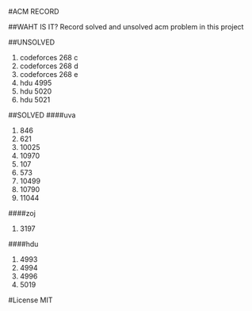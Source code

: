 #ACM RECORD

##WAHT IS IT?
Record solved and unsolved acm problem in this project


##UNSOLVED
<ol>
<li>codeforces 268 c</li>
<li>codeforces 268 d</li>
<li>codeforces 268 e</li>
<li>hdu 4995</li>
<li>hdu 5020</li>
<li>hdu 5021</li>
</ol>

##SOLVED
####uva
<ol>
<li>846</li>
<li>621</li>
<li>10025</li>
<li>10970</li>
<li>107</li>
<li>573</li>
<li>10499</li>
<li>10790</li>
<li>11044</li>
</ol>

####zoj
<ol>
<li>3197</li>
</ol>

####hdu
<ol>
<li>4993</li>
<li>4994</li>
<li>4996</li>
<li>5019</li>
</ol>


#License
MIT

